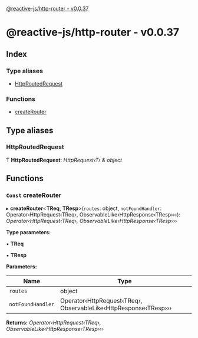 [@reactive-js/http-router - v0.0.37](README.md)

# @reactive-js/http-router - v0.0.37

## Index

### Type aliases

* [HttpRoutedRequest](README.md#httproutedrequest)

### Functions

* [createRouter](README.md#const-createrouter)

## Type aliases

###  HttpRoutedRequest

Ƭ **HttpRoutedRequest**: *HttpRequest‹T› & object*

## Functions

### `Const` createRouter

▸ **createRouter**<**TReq**, **TResp**>(`routes`: object, `notFoundHandler`: Operator‹HttpRequest‹TReq›, ObservableLike‹HttpResponse‹TResp›››): *Operator‹HttpRequest‹TReq›, ObservableLike‹HttpResponse‹TResp›››*

**Type parameters:**

▪ **TReq**

▪ **TResp**

**Parameters:**

Name | Type |
------ | ------ |
`routes` | object |
`notFoundHandler` | Operator‹HttpRequest‹TReq›, ObservableLike‹HttpResponse‹TResp››› |

**Returns:** *Operator‹HttpRequest‹TReq›, ObservableLike‹HttpResponse‹TResp›››*

